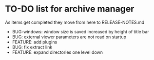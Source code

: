 # TO-DO list for archive manager

As items get completed they move from here to RELEASE-NOTES.md

- BUG-windows: window size is saved increased by height of title bar
- BUG: external viewer parameters are not read on startup
- FEATURE: add plugins
- BUG: fix extract link
- FEATURE: expand directories one level down
